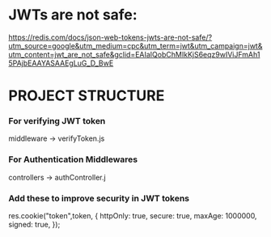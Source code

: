 # JWTs are not safe: 
https://redis.com/docs/json-web-tokens-jwts-are-not-safe/?utm_source=google&utm_medium=cpc&utm_term=jwt&utm_campaign=jwt&utm_content=jwt_are_not_safe&gclid=EAIaIQobChMIkKjS6eqz9wIViJFmAh15PAjbEAAYASAAEgLuG_D_BwE

# PROJECT STRUCTURE

### For verifying JWT token
middleware -> verifyToken.js

### For Authentication Middlewares
controllers -> authController.j

### Add these to improve security in JWT tokens

res.cookie("token",token, {
    httpOnly: true,
    secure: true,
    maxAge: 1000000,
    signed: true,
});